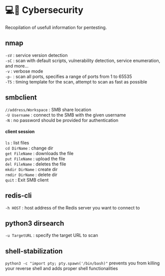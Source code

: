 # 💻🔐 Cybersecurity
Recopilation of usefull information for pentesting.  
 
nmap
---
```-sV``` : service version detection  
```-sC``` : scan with default scripts, vulnerability detection, service enumeration, and more...  
```-v``` : verbose mode  
```-p-``` : scan all ports, specifies a range of ports from 1 to 65535  
```-T5``` :  timing template for the scan, attempt to scan as fast as possible  

smbclient
---
```//address/Workspace``` : SMB share location  
```-U Username``` : connect to the SMB with the given username  
```-N``` : no password should be provided for authentication  
#### client session
```ls``` : list files  
```cd DirName``` : change dir  
```get FileName``` : downloads the file  
```put FileName``` : upload the file  
```del FileName``` : deletes the file  
```mkdir DirName``` : create dir  
```rmdir DirName``` : delete dir  
```quit``` : Exit SMB client  

redis-cli
---
```-h HOST``` : host address of the Redis server you want to connect to  

python3 dirsearch
---
```-u TargetURL``` : specify the target URL to scan  

shell-stabilization
---
```python3 -c "import pty; pty.spawn('/bin/bash)"``` prevents you from killing your reverse shell and adds proper shell functionalities


